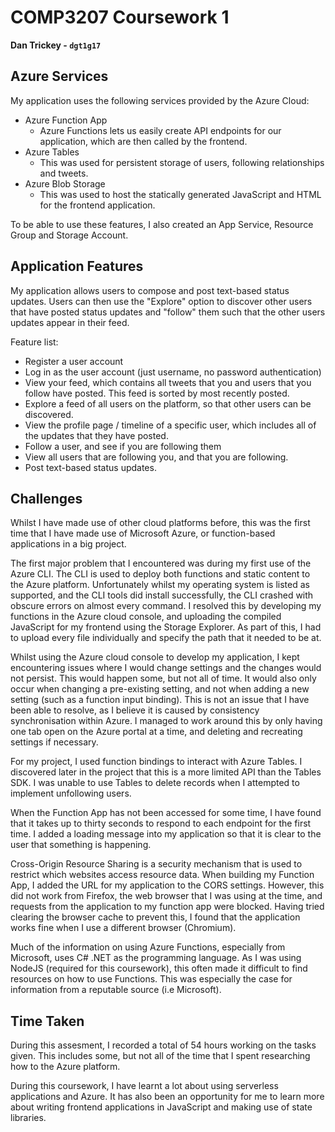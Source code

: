 # COMP3207 Coursework 1

**Dan Trickey - `dgt1g17`**

## Azure Services

My application uses the following services provided by the Azure Cloud:

- Azure Function App
    - Azure Functions lets us easily create API endpoints for our application, which are then called by the frontend.
- Azure Tables
    - This was used for persistent storage of users, following relationships and tweets.
- Azure Blob Storage
    - This was used to host the statically generated JavaScript and HTML for the frontend application.

To be able to use these features, I also created an App Service, Resource Group and Storage Account.

## Application Features

My application allows users to compose and post text-based status updates. Users can then use the "Explore" option to discover other users that have posted status updates and "follow" them such that the other users updates appear in their feed.

Feature list:

- Register a user account
- Log in as the user account (just username, no password authentication)
- View your feed, which contains all tweets that you and users that you follow have posted. This feed is sorted by most recently posted.
- Explore a feed of all users on the platform, so that other users can be discovered.
- View the profile page / timeline of a specific user, which includes all of the updates that they have posted.
- Follow a user, and see if you are following them
- View all users that are following you, and that you are following.
- Post text-based status updates.

## Challenges

Whilst I have made use of other cloud platforms before, this was the first time that I have made use of Microsoft Azure, or function-based applications in a big project. 

The first major problem that I encountered was during my first use of the Azure CLI. The CLI is used to deploy both functions and static content to the Azure platform. Unfortunately whilst my operating system is listed as supported, and the CLI tools did install successfully, the CLI crashed with obscure errors on almost every command. I resolved this by developing my functions in the Azure cloud console, and uploading the compiled JavaScript for my frontend using the Storage Explorer. As part of this, I had to upload every file individually and specify the path that it needed to be at.

Whilst using the Azure cloud console to develop my application, I kept encountering issues where I would change settings and the changes would not persist. This would happen some, but not all of time. It would also only occur when changing a pre-existing setting, and not when adding a new setting (such as a function input binding). This is not an issue that I have been able to resolve, as I believe it is caused by consistency synchronisation within Azure. I managed to work around this by only having one tab open on the Azure portal at a time, and deleting and recreating settings if necessary.

For my project, I used function bindings to interact with Azure Tables. I discovered later in the project that this is a more limited API than the Tables SDK. I was unable to use Tables to delete records when I attempted to implement unfollowing users.

When the Function App has not been accessed for some time, I have found that it takes up to thirty seconds to respond to each endpoint for the first time. I added a loading message into my application so that it is clear to the user that something is happening.

Cross-Origin Resource Sharing is a security mechanism that is used to restrict which websites access resource data. When building my Function App, I added the URL for my application to the CORS settings. However, this did not work from Firefox, the web browser that I was using at the time, and requests from the application to my function app were blocked. Having tried clearing the browser cache to prevent this, I found that the application works fine when I use a different browser (Chromium). 

Much of the information on using Azure Functions, especially from Microsoft, uses C# .NET as the programming language. As I was using NodeJS (required for this coursework), this often made it difficult to find resources on how to use Functions. This was especially the case for information from a reputable source (i.e Microsoft). 

## Time Taken

During this assesment, I recorded a total of 54 hours working on the tasks given. This includes some, but not all of the time that I spent researching how to the Azure platform.

During this coursework, I have learnt a lot about using serverless applications and Azure. It has also been an opportunity for me to learn more about writing frontend applications in JavaScript and making use of state libraries.